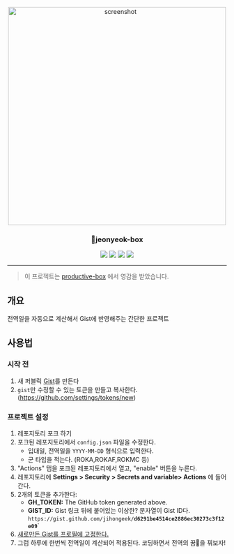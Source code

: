 <p align="center">
    <img src="https://user-images.githubusercontent.com/34394165/213867792-4e78e3d2-1e56-4ed4-8a21-d59aa223ecf8.png" alt="screenshot" width="500">
  <h3 align="center">🏡jeonyeok-box</h3>
</p>

<p align="center">
   <img src="https://img.shields.io/badge/language-javascript-blue?style"/>
   <img src="https://img.shields.io/github/license/jihongeek/jeonyeok-box"/>
   <img src="https://img.shields.io/github/stars/jihongeek/jeonyeok-box"/>
   <img src="https://img.shields.io/github/forks/jihongeek/jeonyeok-box"/>
</p>
<p align="center">
   
</p>

---

> 이 프로젝트는 [productive-box](https://github.com/maxam2017/productive-box) 에서 영감을 받았습니다.

## 개요
전역일을 자동으로 계산해서 Gist에 반영해주는 간단한 프로젝트     
## 사용법

### 시작 전
1. 새 퍼블릭 [Gist](https://gist.github.com/)를 만든다
2. `gist`만 수정할 수 있는 토큰을 만들고 복사한다. (https://github.com/settings/tokens/new)

### 프로젝트 설정

1. 레포지토리 포크 하기
2. 포크된 레포지토리에서 `config.json`  파일을 수정한다.
   - 입대일, 전역일을 `YYYY-MM-DD` 형식으로 입력한다.
   - 군 타입을 적는다. (ROKA,ROKAF,ROKMC 등) 
3. "Actions" 탭을 포크된 레포지토리에서 열고, "enable" 버튼을 누른다.
4. 레포지토리에 **Settings > Security > Secrets and variable> Actions** 에 들어간다.
5. 2개의 토큰을 추가한다:
   - **GH_TOKEN:** The GitHub token generated above.
   - **GIST_ID:** Gist 링크 뒤에 붙어있는 이상한? 문자열이 Gist ID다.
     `https://gist.github.com/jihongeek/`**`d6291be4514ce2886ec30273c3f12e09`**`
6. [새로만든 Gist를 프로필에 고정한다.](https://help.github.com/en/github/setting-up-and-managing-your-github-profile/pinning-items-to-your-profile)
7. 그럼 하루에 한번씩 전역일이 계산되어 적용된다. 코딩하면서 전역의 꿈🎇을 꿔보자!

